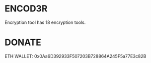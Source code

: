 # ENCOD3R
Encryption tool has 18 encryption tools.

# DONATE                                                            
ETH WALLET: 0x0Aa6D392933F507203B728864A245F5a77E3c82B
